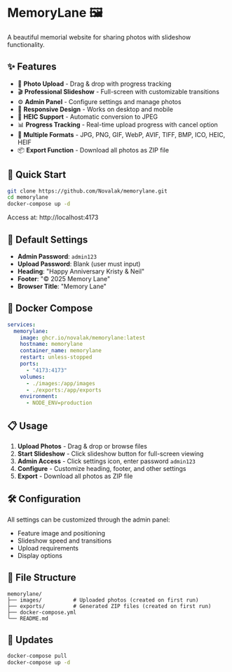 # MemoryLane 🖼️

A beautiful memorial website for sharing photos with slideshow functionality.

## ✨ Features

- 📸 **Photo Upload** - Drag & drop with progress tracking
- 🎬 **Professional Slideshow** - Full-screen with customizable transitions
- ⚙️ **Admin Panel** - Configure settings and manage photos
- 📱 **Responsive Design** - Works on desktop and mobile
- 🔄 **HEIC Support** - Automatic conversion to JPEG
- 📊 **Progress Tracking** - Real-time upload progress with cancel option
- 🎨 **Multiple Formats** - JPG, PNG, GIF, WebP, AVIF, TIFF, BMP, ICO, HEIC, HEIF
- 📦 **Export Function** - Download all photos as ZIP file

## 🚀 Quick Start

```bash
git clone https://github.com/Novalak/memorylane.git
cd memorylane
docker-compose up -d
```

Access at: http://localhost:4173

## 🔑 Default Settings

- **Admin Password**: `admin123`
- **Upload Password**: Blank (user must input)
- **Heading**: "Happy Anniversary Kristy & Neil"
- **Footer**: "© 2025 Memory Lane"
- **Browser Title**: "Memory Lane"

## 🐳 Docker Compose

```yaml
services:
  memorylane:
    image: ghcr.io/novalak/memorylane:latest
    hostname: memorylane
    container_name: memorylane
    restart: unless-stopped
    ports:
      - "4173:4173"
    volumes:
      - ./images:/app/images
      - ./exports:/app/exports
    environment:
      - NODE_ENV=production
```

## 📋 Usage

1. **Upload Photos** - Drag & drop or browse files
2. **Start Slideshow** - Click slideshow button for full-screen viewing
3. **Admin Access** - Click settings icon, enter password `admin123`
4. **Configure** - Customize heading, footer, and other settings
5. **Export** - Download all photos as ZIP file

## 🛠️ Configuration

All settings can be customized through the admin panel:
- Feature image and positioning
- Slideshow speed and transitions
- Upload requirements
- Display options

## 📁 File Structure

```
memorylane/
├── images/          # Uploaded photos (created on first run)
├── exports/         # Generated ZIP files (created on first run)
├── docker-compose.yml
└── README.md
```

## 🔄 Updates

```bash
docker-compose pull
docker-compose up -d
```